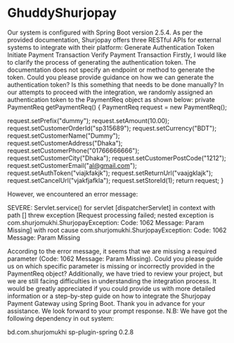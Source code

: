 # GhuddyShurjopay
Our system is configured with Spring Boot version 2.5.4. As per the provided documentation, Shurjopay offers three RESTful APIs for external systems to integrate with their platform:
Generate Authentication Token
Initiate Payment Transaction
Verify Payment Transaction
Firstly, I would like to clarify the process of generating the authentication token. The documentation does not specify an endpoint or method to generate the token. Could you please provide guidance on how we can generate the authentication token? Is this something that needs to be done manually?
In our attempts to proceed with the integration, we randomly assigned an authentication token to the PaymentReq object as shown below:
private PaymentReq getPaymentReq() {
   PaymentReq request = new PaymentReq();


   request.setPrefix("dummy");
   request.setAmount(10.00);
   request.setCustomerOrderId("sp315689");
   request.setCurrency("BDT");
   request.setCustomerName("Dummy");
   request.setCustomerAddress("Dhaka");
   request.setCustomerPhone("01766666666");
   request.setCustomerCity("Dhaka");
   request.setCustomerPostCode("1212");
   request.setCustomerEmail("al@gmail.com");
   request.setAuthToken("viajkfakjk");
   request.setReturnUrl("vaajgklajk");
   request.setCancelUrl("vjakfjafkla");
   request.setStoreId(1);
   return request;
}

However, we encountered an error message:

SEVERE: Servlet.service() for servlet [dispatcherServlet] in context with path [] threw exception [Request processing failed; nested exception is com.shurjomukhi.ShurjopayException: Code: 1062 Message: Param Missing] with root cause
com.shurjomukhi.ShurjopayException: Code: 1062 Message: Param Missing


According to the error message, it seems that we are missing a required parameter (Code: 1062 Message: Param Missing). Could you please guide us on which specific parameter is missing or incorrectly provided in the PaymentReq object?
Additionally, we have tried to review your project, but we are still facing difficulties in understanding the integration process. It would be greatly appreciated if you could provide us with more detailed information or a step-by-step guide on how to integrate the Shurjopay Payment Gateway using Spring Boot.
Thank you in advance for your assistance. We look forward to your prompt response.
N.B: We have got the following dependency in out system:
<!-- https://mvnrepository.com/artifact/bd.com.shurjomukhi/sp-plugin-spring -->
<dependency>
   <groupId>bd.com.shurjomukhi</groupId>
   <artifactId>sp-plugin-spring</artifactId>
   <version>0.2.8</version>
</dependency>
